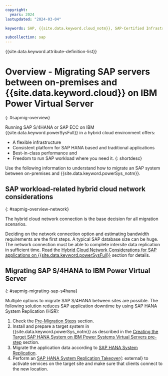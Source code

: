 ```yaml
---
copyright:
  years: 2024
lastupdated: "2024-03-04"

keywords: SAP, {{site.data.keyword.cloud_notm}}, SAP-Certified Infrastructure, {{site.data.keyword.ibm_cloud_sap}}, SAP Workloads, Hybrid Cloud, Migration, AIX, Linux, RHEL, SuSE

subcollection: sap
---
```


{{site.data.keyword.attribute-definition-list}}

# Overview - Migrating SAP servers between on-premises and {{site.data.keyword.cloud}} on IBM Power Virtual Server
{: #sapmig-overview}

Running SAP S/4HANA or SAP ECC on IBM {{site.data.keyword.powerSysFull}} in a hybrid cloud environment offers:
- A flexible infrastructure
- Consistent platform for SAP HANA based and traditional applications
- Best-in-class performance and
- Freedom to run SAP workload where you need it.
{: shortdesc}

Use the following information to understand how to migrate an SAP system between on-premises and {{site.data.keyword.powerSys_notm}}.

## SAP workload-related hybrid cloud network considerations
{: #sapmig-overview-network}

The hybrid cloud network connection is the base decision for all migration scenarios.

Deciding on the network connection option and estimating bandwidth requirements are the first steps. A typical SAP database size can be huge. The network connection must be able to complete intersite data replication in sufficient time. Read the [Hybrid Cloud Network Considerations for SAP applications on {{site.data.keyword.powerSysFull}}](/docs/sap?topic=sap-sapmig-hybrid-cloud-networking) section for details.

## Migrating SAP S/4HANA to IBM Power Virtual Server
{: #sapmig-migrating-sap-s4hana}

Multiple options to migrate SAP S/4HANA between sites are possible. The following solution reduces SAP application downtime by using SAP HANA System Replication (HSR):

1. Check the [Pre-Migration Steps](/docs/sap?topic=sap-sapmig-db-hana-presteps-source) section.
1. Install and prepare a target system in {{site.data.keyword.powerSys_notm}} as described in the [Creating the Target SAP HANA System on IBM Power Systems Virtual Servers pre-step](/docs/sap?topic=sap-sapmig-db-hana-presteps-target) section.
1. Migrate the application data according to [SAP HANA System Replication](/docs/sap?topic=sap-sapmig-db-hana-replication).
1. Perform an [SAP HANA System Replication Takeover](https://help.sap.com/docs/SAP_HANA_PLATFORM/6b94445c94ae495c83a19646e7c3fd56/123f2c8579fd452da2e7debf7cc2bd93.html){: external} to activate services on the target site and make sure that clients connect to the new location.



